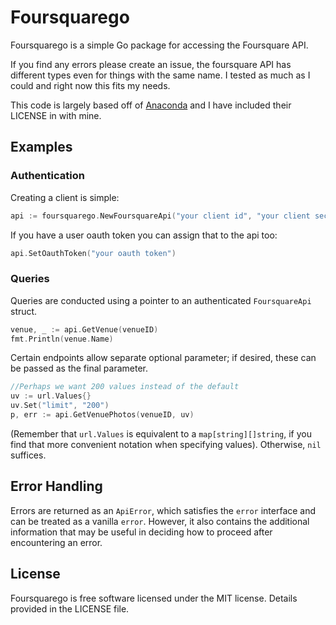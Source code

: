 Foursquarego
====================

Foursquarego is a simple Go package for accessing the Foursquare API.

If you find any errors please create an issue, the foursquare API has different types even for things with the same name. I tested as much as I could and right now this fits my needs.

This code is largely based off of [Anaconda](https://github.com/ChimeraCoder/anaconda) and I have included their LICENSE in with mine.

Examples
-------------

### Authentication

Creating a client is simple:

````go
api := foursquarego.NewFoursquareApi("your client id", "your client secret")
````

If you have a user oauth token you can assign that to the api too:

````go
api.SetOauthToken("your oauth token")
````

### Queries

Queries are conducted using a pointer to an authenticated `FoursquareApi` struct.

````go
venue, _ := api.GetVenue(venueID)
fmt.Println(venue.Name)
````
Certain endpoints allow separate optional parameter; if desired, these can be passed as the final parameter. 

````go
//Perhaps we want 200 values instead of the default
uv := url.Values{}
uv.Set("limit", "200")
p, err := api.GetVenuePhotos(venueID, uv)
````

(Remember that `url.Values` is equivalent to a `map[string][]string`, if you find that more convenient notation when specifying values). Otherwise, `nil` suffices.



Error Handling
---------------------------------
Errors are returned as an `ApiError`, which satisfies the `error` interface and can be treated as a vanilla `error`. However, it also contains the additional information that may be useful in deciding how to proceed after encountering an error.


License
-----------
Foursquarego is free software licensed under the MIT license. Details provided in the LICENSE file.
